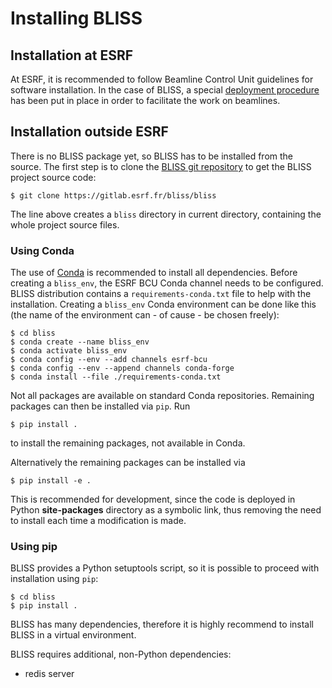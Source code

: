 # Installing BLISS

## Installation at ESRF

At ESRF, it is recommended to follow Beamline Control Unit guidelines
for software installation. In the case of BLISS, a special
[deployment procedure](https://gitlab.esrf.fr/bliss/ansible/blob/master/README.md)
has been put in place in order to facilitate the work on beamlines.


## Installation outside ESRF

There is no BLISS package yet, so BLISS has to be installed from the
source.  The first step is to clone the
[BLISS git repository](https://gitlab.esrf.fr/bliss/bliss) to get the
BLISS project source code:

    $ git clone https://gitlab.esrf.fr/bliss/bliss

The line above creates a `bliss` directory in current directory, containing the
whole project source files.

### Using Conda

The use of [Conda](https://conda.io/docs/) is recommended to install
all dependencies. Before creating a `bliss_env`, the ESRF BCU Conda
channel needs to be configured. BLISS distribution contains a
`requirements-conda.txt` file to help with the installation. Creating
a `bliss_env` Conda environment can be done like this (the name of the
environment can - of cause - be chosen freely):

    $ cd bliss
    $ conda create --name bliss_env
    $ conda activate bliss_env
    $ conda config --env --add channels esrf-bcu
    $ conda config --env --append channels conda-forge
    $ conda install --file ./requirements-conda.txt

Not all packages are available on standard Conda repositories. Remaining packages can then be
installed via `pip`. Run

    $ pip install .

to install the remaining packages, not available in Conda.

Alternatively the remaining packages can be installed via

    $ pip install -e .

This is recommended for development, since the code is deployed in Python
**site-packages** directory as a symbolic link, thus removing the need to
install each time a modification is made.

### Using pip

BLISS provides a Python setuptools script, so it
is possible to proceed with installation using `pip`:

    $ cd bliss
    $ pip install .

BLISS has many dependencies, therefore it is highly recommend to install BLISS
in a virtual environment.

BLISS requires additional, non-Python dependencies:

* redis server
